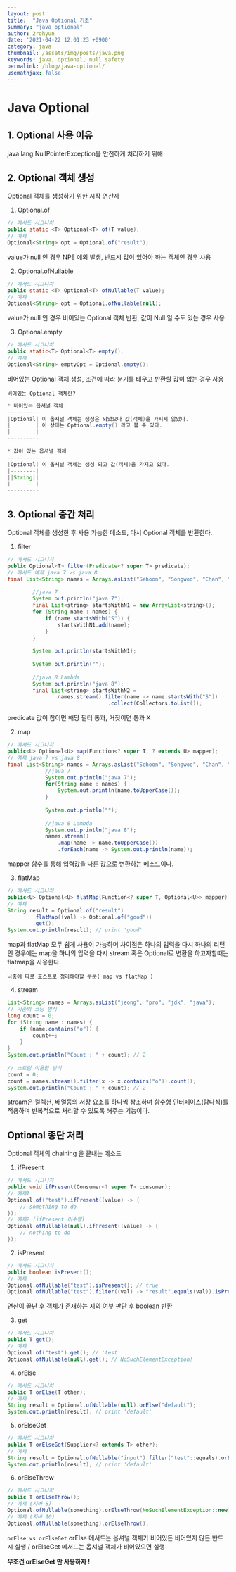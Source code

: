 ```yaml
---
layout: post
title:  "Java Optional 기초"
summary: "java optional"
author: 2rohyun
date: '2021-04-22 12:01:23 +0900'
category: java
thumbnail: /assets/img/posts/java.png 
keywords: java, optional, null safety
permalink: /blog/java-optional/
usemathjax: false
---
```


# Java Optional

## 1. Optional 사용 이유

java.lang.NullPointerException을 안전하게 처리하기 위해

## 2. Optional 객체 생성

Optional 객체를 생성하기 위한 시작 연산자

1. Optional.of

```java
// 메서드 시그니처
public static <T> Optional<T> of(T value);
// 예제
Optional<String> opt = Optional.of("result");
```

value가 null 인 경우 NPE 예외 발생, 반드시 값이 있어야 하는 객체인 경우 사용

2. Optional.ofNullable

```java
// 메서드 시그니처
public static <T> Optional<T> ofNullable(T value);
// 예제
Optional<String> opt = Optional.ofNullable(null);
```

value가 null 인 경우 비어있는 Optional 객체 반환, 값이 Null 일 수도 있는 경우 사용

3. Optional.empty

```java
// 메서드 시그니처
public static<T> Optional<T> empty();
// 예제
Optional<String> emptyOpt = Optional.empty();
```

비어있는 Optional 객체 생성, 조건에 따라 분기를 태우고 반환할 값이 없는 경우 사용

`비어있는 Optional 객체란?`
```java
* 비어있는 옵셔널 객체
----------
|Optional| 이 옵셔널 객체는 생성은 되었으나 값(객체)을 가지지 않았다.
|        | 이 상태는 Optional.empty() 라고 볼 수 있다.
|        |
----------

* 값이 있는 옵셔널 객체
----------
|Optional| 이 옵셔널 객체는 생성 되고 값(객체)을 가지고 있다.
|--------|
||String||
|--------|
----------
```

## 3. Optional 중간 처리

Optional 객체를 생성한 후 사용 가능한 메소드, 다시 Optional 객체를 반환한다.

1. filter

```java
// 메서드 시그니처
public Optional<T> filter(Predicate<? super T> predicate);
// 메서드 예제 java 7 vs java 8
final List<String> names = Arrays.asList("Sehoon", "Songwoo", "Chan", "Youngsuk", "Dajung");
 
        //java 7
        System.out.println("java 7");
        final List<string> startsWithN1 = new ArrayList<string>();
        for (String name : names) {
            if (name.startsWith("S")) {
                startsWithN1.add(name);
            }
        }
 
        System.out.println(startsWithN1);
 
        System.out.println("");
 
        //java 8 Lambda
        System.out.println("java 8");
        final List<string> startsWithN2 = 
                names.stream().filter(name -> name.startsWith("S"))
                                .collect(Collectors.toList());
```

predicate 값이 참이면 해당 필터 통과, 거짓이면 통과 X

2. map

```java
// 메서드 시그니처
public<U> Optional<U> map(Function<? super T, ? extends U> mapper);
// 예제 java 7 vs java 8
final List<String> names = Arrays.asList("Sehoon", "Songwoo", "Chan", "Youngsuk", "Dajung");
            //java 7
            System.out.println("java 7");
            for(String name : names) {
                System.out.println(name.toUpperCase());
            }
 
            System.out.println("");
 
            //java 8 Lambda
            System.out.println("java 8");
            names.stream()
                .map(name -> name.toUpperCase())
                .forEach(name -> System.out.println(name));
```

mapper 함수를 통해 입력값을 다른 값으로 변환하는 메소드이다.

3. flatMap

```java
// 메서드 시그니처
public<U> Optional<U> flatMap(Function<? super T, Optional<U>> mapper);
// 예제
String result = Optional.of("result")
        .flatMap((val) -> Optional.of("good"))
        .get();
System.out.println(result); // print 'good'
```

map과 flatMap 모두 쉽게 사용이 가능하며 차이점은 하나의 입력을 다시 하나의 리턴인 경우에는 map을 하나의 입력을 다시 stream 혹은 Optional로 변환을 하고자할때는 flatmap을 사용한다. 

`나중에 따로 포스트로 정리해야할 부분( map vs flatMap )`

4. stream

```java
List<String> names = Arrays.asList("jeong", "pro", "jdk", "java");
// 기존의 코딩 방식
long count = 0;
for (String name : names) {
    if (name.contains("o")) {
        count++;
    }
}
System.out.println("Count : " + count); // 2
 
// 스트림 이용한 방식
count = 0;
count = names.stream().filter(x -> x.contains("o")).count();
System.out.println("Count : " + count); // 2
```

stream은 컬렉션, 배열등의 저장 요소를 하나씩 참조하며 함수형 인터페이스(람다식)를 적용하며 반복적으로 처리할 수 있도록 해주는 기능이다.

## Optional 종단 처리

Optional 객체의 chaining 을 끝내는 메소드

1. ifPresent

```java
// 메서드 시그니처
public void ifPresent(Consumer<? super T> consumer);
// 예제1
Optional.of("test").ifPresent((value) -> {
	// something to do
});
// 예제2 (ifPresent 미수행)
Optional.ofNullable(null).ifPresent((value) -> {
	// nothing to do
});
```

2. isPresent

```java
// 메서드 시그니처
public boolean isPresent();
// 예제
Optional.ofNullable("test").isPresent(); // true
Optional.ofNullable("test").filter((val) -> "result".eqauls(val)).isPresent(); // false
```

연산이 끝난 후 객체가 존재하는 지의 여부 판단 후 boolean 반환

3. get

```java
// 메서드 시그니처
public T get();
// 예제
Optional.of("test").get(); // 'test'
Optional.ofNullable(null).get(); // NoSuchElementException!
```

4. orElse

```java
// 메서드 시그니처
public T orElse(T other);
// 예제
String result = Optional.ofNullable(null).orElse("default");
System.out.println(result); // print 'default'
```

5. orElseGet

```java
// 메서드 시그니처
public T orElseGet(Supplier<? extends T> other);
// 예제
String result = Optional.ofNullable("input").filter("test"::equals).orElseGet(() -> "default");
System.out.println(result); // print 'default'
```

6. orElseThrow

```java
// 메서드 시그니처
public T orElseThrow();
// 예제 (자바 8)
Optional.ofNullable(something).orElseThrow(NoSuchElementException::new);
// 예제 (자바 10)
Optional.ofNullable(something).orElseThrow();
```

`orElse vs orElseGet`
orElse 메서드는 옵셔널 객체가 비어있든 비어있지 않든 반드시 실행 /
orElseGet 메서드는 옵셔널 객체가 비어있으면 실행

**무조건 orElseGet 만 사용하자 !** 

